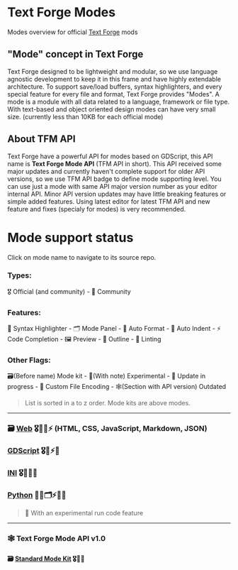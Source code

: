# Text Forge Modes
Modes overview for official [Text Forge](https://github.com/mkh-user/text-forge) mods

## "Mode" concept in Text Forge
Text Forge designed to be lightweight and modular, so we use language agnostic development to keep it in this frame and have highly extendable architecture. To support save/load buffers, syntax highlighters, and every special feature for every file and format, Text Forge provides "Modes". A mode is a module with all data related to a language, framework or file type. With text-based and object oriented design modes can have very small size. (currently less than 10KB for each official mode)

## About TFM API
Text Forge have a powerful API for modes based on GDScript, this API name is **Text Forge Mode API** (TFM API in short). This API received some major updates and currently haven't complete support for older API versions, so we use TFM API badge to define mode supporting level. You can use just a mode with same API major version number as your editor internal API. Minor API version updates may have little breaking features or simple added features. Using latest editor for latest TFM API and new feature and fixes (specialy for modes) is very recommended.

# Mode support status

Click on mode name to navigate to its source repo.

### Types:
🎖️ Official (and community) - 👥 Community
### Features:
🎨 Syntax Highlighter - 🗂️ Mode Panel - 🧹 Auto Format - 📐 Auto Indent - ⚡ Code Completion - 🖼️ Preview - 🧭 Outline - 🚨 Linting
### Other Flags:
🗃️(Before name) Mode kit - 🧪(With note) Experimental - 🚧 Update in progress - 🧾 Custom File Encoding - 🕸️(Section with API version) Outdated

> List is sorted in a to z order. Mode kits are above modes.

---

### 🗃️ [Web](https://github.com/text-forge/web-mode-kit) 🎖️🎨🧹⚡ (HTML, CSS, JavaScript, Markdown, JSON)
### [GDScript](https://github.com/text-forge/gdscript-mode) 🎖️🎨⚡🧭
### [INI](https://github.com/text-forge/ini) 🎖️🎨🧹🧭
### [Python](https://github.com/mkh-user/text-forge-python-mode) 👥🎨🗂️⚡🧭🧪
> 🧪 With an experimental run code feature

---
### 🕸️ Text Forge Mode API v1.0
#### 🗃️ [Standard Mode Kit](https://github.com/text-forge/mode-library/tree/mode-api-1) 🎖️🎨🧹
